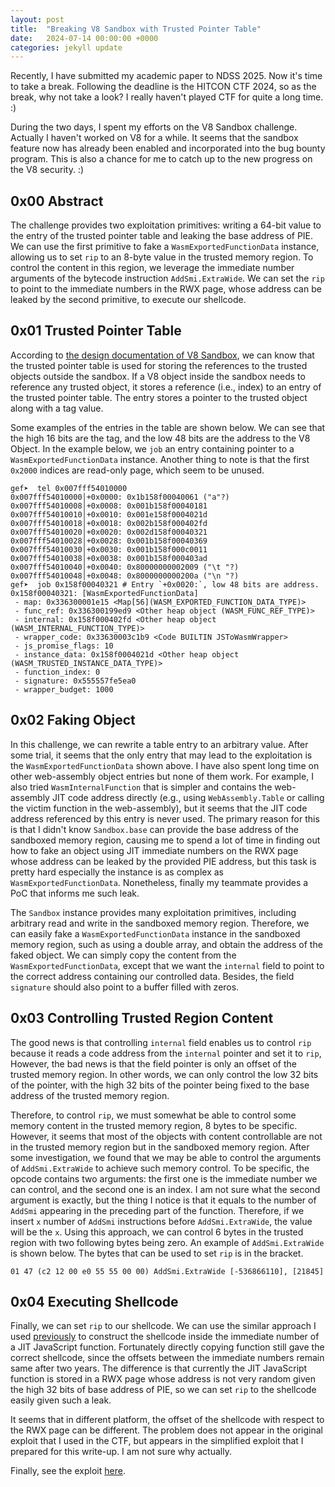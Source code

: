```yaml
---
layout: post
title:  "Breaking V8 Sandbox with Trusted Pointer Table"
date:   2024-07-14 00:00:00 +0000
categories: jekyll update
---
```


Recently, I have submitted my academic paper to NDSS 2025. Now it's time to take a break. Following the deadline is the HITCON CTF 2024, so as the break, why not take a look? I really haven't played CTF for quite a long time. :)

During the two days, I spent my efforts on the V8 Sandbox challenge. Actually I haven't worked on V8 for a while. It seems that the sandbox feature now has already been enabled and incorporated into the bug bounty program. This is also a chance for me to catch up to the new progress on the V8 security. :)

## 0x00 Abstract

The challenge provides two exploitation primitives: writing a 64-bit value to the entry of the trusted pointer table and leaking the base address of PIE. We can use the first primitive to fake a `WasmExportedFunctionData` instance, allowing us to set `rip` to an 8-byte value in the trusted memory region. To control the content in this region, we leverage the immediate number arguments of the bytecode instruction `AddSmi.ExtraWide`. We can set the `rip` to point to the immediate numbers in the RWX page, whose address can be leaked by the second primitive, to execute our shellcode.

## 0x01 Trusted Pointer Table

According to [the design documentation of V8 Sandbox](https://docs.google.com/document/d/1FM4fQmIhEqPG8uGp5o9A-mnPB5BOeScZYpkHjo0KKA8/edit#heading=h.5d6zvgc8i4uw), we can know that the trusted pointer table is used for storing the references to the trusted objects outside the sandbox. If a V8 object inside the sandbox needs to reference any trusted object, it stores a reference (i.e., index) to an entry of the trusted pointer table. The entry stores a pointer to the trusted object along with a tag value.

Some examples of the entries in the table are shown below. We can see that the high 16 bits are the tag, and the low 48 bits are the address to the V8 Object. In the example below, we `job` an entry containing pointer to a `WasmExportedFunctionData` instance. Another thing to note is that the first `0x2000` indices are read-only page, which seem to be unused.

```
gef➤  tel 0x007fff54010000
0x007fff54010000│+0x0000: 0x1b158f00040061 ("a"?)
0x007fff54010008│+0x0008: 0x001b158f00040181
0x007fff54010010│+0x0010: 0x001e158f0004021d
0x007fff54010018│+0x0018: 0x002b158f000402fd
0x007fff54010020│+0x0020: 0x002d158f00040321
0x007fff54010028│+0x0028: 0x001b158f00040369
0x007fff54010030│+0x0030: 0x001b158f000c0011
0x007fff54010038│+0x0038: 0x001b158f000403ad
0x007fff54010040│+0x0040: 0x80000000002009 ("\t "?)
0x007fff54010048│+0x0048: 0x8000000000200a ("\n "?)
gef➤  job 0x158f00040321 # Entry `+0x0020:`, low 48 bits are address.
0x158f00040321: [WasmExportedFunctionData]
 - map: 0x336300001e15 <Map[56](WASM_EXPORTED_FUNCTION_DATA_TYPE)>
 - func_ref: 0x336300199ed9 <Other heap object (WASM_FUNC_REF_TYPE)>
 - internal: 0x158f000402fd <Other heap object (WASM_INTERNAL_FUNCTION_TYPE)>
 - wrapper_code: 0x33630003c1b9 <Code BUILTIN JSToWasmWrapper>
 - js_promise_flags: 10
 - instance_data: 0x158f0004021d <Other heap object (WASM_TRUSTED_INSTANCE_DATA_TYPE)>
 - function_index: 0
 - signature: 0x555557fe5ea0
 - wrapper_budget: 1000
```


## 0x02 Faking Object

In this challenge, we can rewrite a table entry to an arbitrary value. After some trial, it seems that the only entry that may lead to the exploitation is the `WasmExportedFunctionData` shown above. I have also spent long time on other web-assembly object entries but none of them work. For example, I also tried `WasmInternalFunction` that is simpler and contains the web-assembly JIT code address directly (e.g., using `WebAssembly.Table` or calling the victim function in the web-assembly), but it seems that the JIT code address referenced by this entry is never used. The primary reason for this is that I didn't know `Sandbox.base` can provide the base address of the sandboxed memory region, causing me to spend a lot of time in finding out how to fake an object using JIT immediate numbers on the RWX page whose address can be leaked by the provided PIE address, but this task is pretty hard especially the instance is as complex as `WasmExportedFunctionData`. Nonetheless, finally my teammate provides a PoC that informs me such leak.

The `Sandbox` instance provides many exploitation primitives, including arbitrary read and write in the sandboxed memory region. Therefore, we can easily fake a `WasmExportedFunctionData` instance in the sandboxed memory region, such as using a double array, and obtain the address of the faked object. We can simply copy the content from the `WasmExportedFunctionData`, except that we want the `internal` field to point to the correct address containing our controlled data. Besides, the field `signature` should also point to a buffer filled with zeros.

## 0x03 Controlling Trusted Region Content

The good news is that controlling `internal` field enables us to control `rip` because it reads a code address from the `internal` pointer and set it to `rip`, However, the bad news is that the field pointer is only an offset of the trusted memory region. In other words, we can only control the low 32 bits of the pointer, with the high 32 bits of the pointer being fixed to the base address of the trusted memory region.

Therefore, to control `rip`, we must somewhat be able to control some memory content in the trusted memory region, 8 bytes to be specific. However, it seems that most of the objects with content controllable are not in the trusted memory region but in the sandboxed memory region. After some investigation, we found that we may be able to control the arguments of `AddSmi.ExtraWide` to achieve such memory control. To be specific, the opcode contains two arguments: the first one is the immediate number we can control, and the second one is an index. I am not sure what the second argument is exactly, but the thing I notice is that it equals to the number of `AddSmi` appearing in the preceding part of the function. Therefore, if we insert `x` number of `AddSmi` instructions before `AddSmi.ExtraWide`, the value will be the `x`. Using this approach, we can control 6 bytes in the trusted region with two following bytes being zero. An example of `AddSmi.ExtraWide` is shown below. The bytes that can be used to set `rip` is in the bracket.

```
01 47 (c2 12 00 e0 55 55 00 00) AddSmi.ExtraWide [-536866110], [21845]
```

## 0x04 Executing Shellcode

Finally, we can set `rip` to our shellcode. We can use the similar approach I used [previously](https://mem2019.github.io/jekyll/update/2022/02/06/DiceCTF-Memory-Hole.html) to construct the shellcode inside the immediate number of a JIT JavaScript function. Fortunately directly copying function still gave the correct shellcode, since the offsets between the immediate numbers remain same after two years. The difference is that currently the JIT JavaScript function is stored in a RWX page whose address is not very random given the high 32 bits of base address of PIE, so we can set `rip` to the shellcode easily given such a leak.

It seems that in different platform, the offset of the shellcode with respect to the RWX page can be different. The problem does not appear in the original exploit that I used in the CTF, but appears in the simplified exploit that I prepared for this write-up. I am not sure why actually.

Finally, see the exploit [here](https://github.com/Mem2019/Mem2019.github.io/blob/master/codes/HITCON-2024.js).